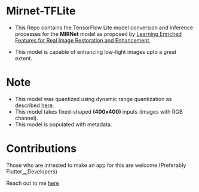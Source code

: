 # Mirnet-TFLite

 - This Repo contains the TensorFlow Lite model conversion and inference processes for the **MIRNet** model as proposed by [Learning Enriched Features for Real Image Restoration and Enhancement](https://arxiv.org/pdf/2003.06792v2.pdf). 

 - This model is capable of enhancing low-light images upto a great extent. 
 
 # Note 
 
  - This model was quantized using dynamic range quantization as described [here](https://www.tensorflow.org/lite/performance/post_training_quant).
  - This model takes fixed-shaped **(400x400)** inputs (images with RGB channel).
  - This model is populated with metadata.

# Contributions

Those who are intrested to make an app for this are welcome (Preferably Flutter[ _ ](https://medium.com/flutterdevs/implementing-tensorflow-lite-in-flutter-c21738e9d35c) Developers)

Reach out to me [here](http://adhilcodes.me/)
